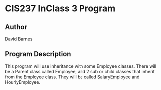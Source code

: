 # CIS237 InClass 3 Program

## Author
David Barnes

## Program Description
This program will use inheritance with some Employee classes.
There will be a Parent class called Employee, and 2 sub or child 
classes that inherit from the Employee class. They will be called
SalaryEmployee and HourlyEmployee.